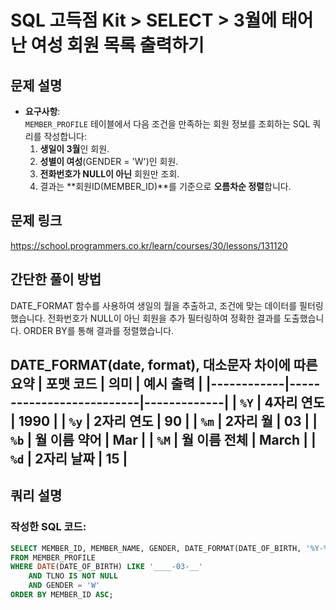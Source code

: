 # SQL 고득점 Kit > SELECT > 3월에 태어난 여성 회원 목록 출력하기

## 문제 설명
- **요구사항**:  
`MEMBER_PROFILE` 테이블에서 다음 조건을 만족하는 회원 정보를 조회하는 SQL 쿼리를 작성합니다:
  1. **생일이 3월**인 회원.
  2. **성별이 여성**(GENDER = 'W')인 회원.
  3. **전화번호가 NULL이 아닌** 회원만 조회.
  4. 결과는 **회원ID(MEMBER_ID)**를 기준으로 **오름차순 정렬**합니다.

## 문제 링크
https://school.programmers.co.kr/learn/courses/30/lessons/131120

## 간단한 풀이 방법
DATE_FORMAT 함수를 사용하여 생일의 월을 추출하고, 조건에 맞는 데이터를 필터링했습니다. 
전화번호가 NULL이 아닌 회원을 추가 필터링하여 정확한 결과를 도출했습니다. 
ORDER BY를 통해 결과를 정렬했습니다.

DATE_FORMAT(date, format), 대소문자 차이에 따른 요약
| 포맷 코드 | 의미                     | 예시 출력   |
|------------|--------------------------|-------------|
| `%Y`       | 4자리 연도               | 1990        |
| `%y`       | 2자리 연도               | 90          |
| `%m`       | 2자리 월                 | 03          |
| `%b`       | 월 이름 약어             | Mar         |
| `%M`       | 월 이름 전체             | March       |
| `%d`       | 2자리 날짜               | 15          |
---

## 쿼리 설명
### 작성한 SQL 코드:
```sql
SELECT MEMBER_ID, MEMBER_NAME, GENDER, DATE_FORMAT(DATE_OF_BIRTH, '%Y-%m-%d') AS DATE_OF_BIRTH
FROM MEMBER_PROFILE
WHERE DATE(DATE_OF_BIRTH) LIKE '____-03-__' 
    AND TLNO IS NOT NULL
    AND GENDER = 'W'
ORDER BY MEMBER_ID ASC;
